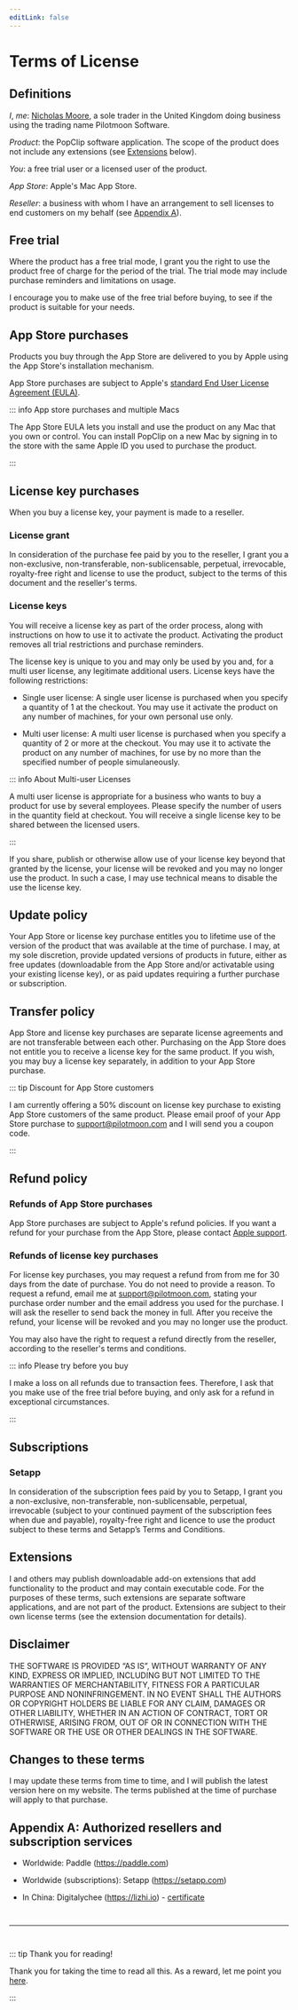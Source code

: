 ```yaml
---
editLink: false
---
```


# Terms of License

## Definitions

_I_, _me_: [Nicholas Moore](https://pilotmoon.com/about), a sole trader in the
United Kingdom doing business using the trading name Pilotmoon Software.

_Product_: the PopClip software application. The scope of the product does not
include any extensions (see [Extensions](#extensions) below).

_You_: a free trial user or a licensed user of the product.

_App Store_: Apple's Mac App Store.

_Reseller_: a business with whom I have an arrangement to sell licenses to end
customers on my behalf (see
[Appendix A](#appendix-a-authorized-resellers-and-subscription-services)).

## Free trial

Where the product has a free trial mode, I grant you the right to use the
product free of charge for the period of the trial. The trial mode may include
purchase reminders and limitations on usage.

I encourage you to make use of the free trial before buying, to see if the
product is suitable for your needs.

## App Store purchases

Products you buy through the App Store are delivered to you by Apple using the
App Store's installation mechanism.

App Store purchases are subject to Apple's
[standard End User License Agreement (EULA)](https://www.apple.com/legal/internet-services/itunes/dev/stdeula/).

::: info App store purchases and multiple Macs

The App Store EULA lets you install and use the product on any Mac that you own
or control. You can install PopClip on a new Mac by signing in to the store with
the same Apple ID you used to purchase the product.

:::

## License key purchases

When you buy a license key, your payment is made to a reseller.

### License grant

In consideration of the purchase fee paid by you to the reseller, I grant you a
non-exclusive, non-transferable, non-sublicensable, perpetual, irrevocable,
royalty-free right and license to use the product, subject to the terms of this
document and the reseller's terms.

### License keys

You will receive a license key as part of the order process, along with
instructions on how to use it to activate the product. Activating the product
removes all trial restrictions and purchase reminders.

The license key is unique to you and may only be used by you and, for a multi
user license, any legitimate additional users. License keys have the following
restrictions:

- Single user license: A single user license is purchased when you specify a
  quantity of 1 at the checkout. You may use it activate the product on any
  number of machines, for your own personal use only.

- Multi user license: A multi user license is purchased when you specify a
  quantity of 2 or more at the checkout. You may use it to activate the product
  on any number of machines, for use by no more than the specified number of
  people simulaneously.

::: info About Multi-user Licenses

A multi user license is appropriate for a business who wants to buy a product
for use by several employees. Please specify the number of users in the quantity
field at checkout. You will receive a single license key to be shared between
the licensed users.

:::

If you share, publish or otherwise allow use of your license key beyond that
granted by the license, your license will be revoked and you may no longer use
the product. In such a case, I may use technical means to disable the use the
license key.

## Update policy

Your App Store or license key purchase entitles you to lifetime use of the
version of the product that was available at the time of purchase. I may, at my
sole discretion, provide updated versions of products in future, either as free
updates (downloadable from the App Store and/or activatable using your existing
license key), or as paid updates requiring a further purchase or subscription.

## Transfer policy

App Store and license key purchases are separate license agreements and are not
transferable between each other. Purchasing on the App Store does not entitle
you to receive a license key for the same product. If you wish, you may buy a
license key separately, in addition to your App Store purchase.

::: tip Discount for App Store customers

I am currently offering a 50% discount on license key purchase to existing App
Store customers of the same product. Please email proof of your App Store
purchase to
<a href="mailto:support@pilotmoon.com">support@pilotmoon.com</a> and I will send
you a coupon code.

:::

## Refund policy

### Refunds of App Store purchases

App Store purchases are subject to Apple's refund policies. If you want a refund
for your purchase from the App Store, please contact
[Apple support](https://getsupport.apple.com/).

### Refunds of license key purchases

For license key purchases, you may request a refund from from me for 30 days
from the date of purchase. You do not need to provide a reason. To request a
refund, email me at <support@pilotmoon.com>, stating your purchase order number
and the email address you used for the purchase. I will ask the reseller to send
back the money in full. After you receive the refund, your license will be
revoked and you may no longer use the product.

You may also have the right to request a refund directly from the reseller,
according to the reseller's terms and conditions.

::: info Please try before you buy

I make a loss on all refunds due to transaction fees. Therefore, I ask that you
make use of the free trial before buying, and only ask for a refund in
exceptional circumstances.

:::

## Subscriptions

### Setapp

In consideration of the subscription fees paid by you to Setapp, I grant you a
non-exclusive, non-transferable, non-sublicensable, perpetual, irrevocable
(subject to your continued payment of the subscription fees when due and
payable), royalty-free right and licence to use the product subject to these
terms and Setapp’s Terms and Conditions.

## Extensions

I and others may publish downloadable add-on extensions that add functionality
to the product and may contain executable code. For the purposes of these terms,
such extensions are separate software applications, and are not part of the
product. Extensions are subject to their own license terms (see the extension
documentation for details).

## Disclaimer

THE SOFTWARE IS PROVIDED “AS IS”, WITHOUT WARRANTY OF ANY KIND, EXPRESS OR
IMPLIED, INCLUDING BUT NOT LIMITED TO THE WARRANTIES OF MERCHANTABILITY, FITNESS
FOR A PARTICULAR PURPOSE AND NONINFRINGEMENT. IN NO EVENT SHALL THE AUTHORS OR
COPYRIGHT HOLDERS BE LIABLE FOR ANY CLAIM, DAMAGES OR OTHER LIABILITY, WHETHER
IN AN ACTION OF CONTRACT, TORT OR OTHERWISE, ARISING FROM, OUT OF OR IN
CONNECTION WITH THE SOFTWARE OR THE USE OR OTHER DEALINGS IN THE SOFTWARE.

## Changes to these terms

I may update these terms from time to time, and I will publish the latest
version here on my website. The terms published at the time of purchase will
apply to that purchase.

## Appendix A: Authorized resellers and subscription services

- Worldwide: Paddle (<https://paddle.com>)

- Worldwide (subscriptions): Setapp (<https://setapp.com>)

- In China: Digitalychee (<https://lizhi.io>) - [certificate](/lizhi)

<hr style="margin: 3em 0;">

::: tip Thank you for reading!

Thank you for taking the time to read all this. As a reward, let me point you
[here](/coupon-code).

:::
